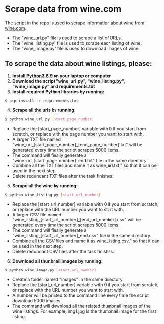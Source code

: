# Scrape data from wine.com

The script in the repo is used to scrape information about wine from [wine.com](https://www.wine.com/).

- The "wine\_url.py" file is used to scrape a list of URLs.
- The "wine\_listing.py" file is used to scrape each listing of wine.
- The "wine\_image.py" file is used to download images of wine.

## To scrape the data about wine listings, please:
1. **Install [Python3.6.9](https://www.python.org/downloads/) on your laptop or computer**
2. **Download the script "wine\_url.py", "wine\_listing.py", "wine\_image.py" and requirements.txt**
3. **Install required Python libraries by running:**
```sh
$ pip install -r requirements.txt
```
4. **Scrape all the urls by running:**
```sh
$ python wine_url.py [start_page_number]
```
- Replace the [start_page_number] variable with 0 if you start from scratch, or replace with the page number you want to start with. 
- A larger TXT file named "wine\_url\_[start_page_number]\_[end_page_number].txt" will be generated every time the script scrapes 5000 items. 
- The command will finally generate a "wine\_url\_[start_page_number]\_end.txt" file in the same directory.
- Combine all the TXT files and name it as wine\_url.txt," so that it can be used in the next step.
- Delete redundant TXT files after the task finishes.

5. **Scrape all the wine by running:**
```sh
$ python wine_listing.py [start_url_number]
```
- Replace the [start_url_number] variable with 0 if you start from scratch, or replace with the URL number you want to start with. 
- A larger CSV file named "wine\_listing\_[start_url_number]\_[end_url_number].csv" will be generated every time the script scrapes 5000 items. 
- The command will finally generate a "wine\_listing\_[start_url_number]\_end.csv" file in the same directory.
- Combine all the CSV files and name it as wine\_listing.csv," so that it can be used in the next step.
- Delete redundant CSV files after the task finishes.

6. **Download all thunbnail images by running:**
```sh
$ python wine_image.py [start_url_number]
```
- Create a folder named "images" in the same directory.
- Replace the [start_url_number] variable with 0 if you start from scratch, or replace with the URL number you want to start with.
- A number will be printed to the command line every time the script download 5000 images. 
- The command will download all the related thumbnail images of the wine listings. For example, img1.jpg is the thumbnail image for the first listing.